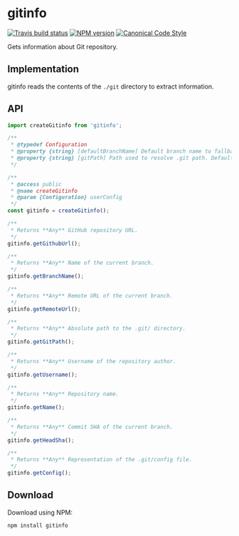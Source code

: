 # gitinfo

[![Travis build status](http://img.shields.io/travis/gajus/gitinfo/master.svg?style=flat-square)](https://travis-ci.org/gajus/gitinfo)
[![NPM version](http://img.shields.io/npm/v/gitinfo.svg?style=flat-square)](https://www.npmjs.org/package/gitinfo)
[![Canonical Code Style](https://img.shields.io/badge/code%20style-canonical-blue.svg?style=flat-square)](https://github.com/gajus/canonical)

Gets information about Git repository.

## Implementation

gitinfo reads the contents of the `./git` directory to extract information.

## API

```js
import createGitinfo from 'gitinfo';

/**
 * @typedef Configuration
 * @property {string} [defaultBranchName] Default branch name to fallback to. Default: throws an error if branch cannot be resolved.
 * @property {string} [gitPath] Path used to resolve .git path. Defaults to `__dirname`.
 */

/**
 * @access public
 * @name createGitinfo
 * @param {Configuration} userConfig
 */
const gitinfo = createGitinfo();

/**
 * Returns **Any** GitHub repository URL.
 */
gitinfo.getGithubUrl();

/**
 * Returns **Any** Name of the current branch.
 */
gitinfo.getBranchName();

/**
 * Returns **Any** Remote URL of the current branch.
 */
gitinfo.getRemoteUrl();

/**
 * Returns **Any** Absolute path to the .git/ directory.
 */
gitinfo.getGitPath();

/**
 * Returns **Any** Username of the repository author.
 */
gitinfo.getUsername();

/**
 * Returns **Any** Repository name.
 */
gitinfo.getName();

/**
 * Returns **Any** Commit SHA of the current branch.
 */
gitinfo.getHeadSha();

/**
 * Returns **Any** Representation of the .git/config file.
 */
gitinfo.getConfig();

```

## Download

Download using NPM:

```sh
npm install gitinfo

```
